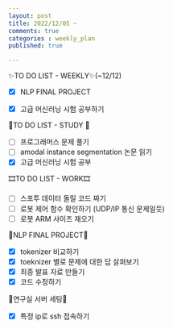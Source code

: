 ```yaml
---
layout: post
title: 2022/12/05 ~
comments: true
categories : weekly_plan
published: true

---
```

✨TO DO LIST - WEEKLY✨(~12/12)
- [x] NLP FINAL PROJECT
- [x] 고급 머신러닝 시험 공부하기


🔮TO DO LIST - STUDY 🔮
- [ ] 프로그래머스 문제 풀기
- [ ] amodal instance segmentation 논문 읽기
- [x] 고급 머신러닝 시험 공부

🎞TO DO LIST - WORK🎞
- [ ] 스포투 데이터 돌릴 코드 짜기 
- [ ] 로봇 제어 함수 확인하기 (UDP/IP 통신 문제일듯)
- [ ] 로봇 ARM 사이즈 재오기

🥐NLP FINAL PROJECT🥐
- [x] tokenizer 비교하기
- [x] toeknizer 별로 문제에 대한 답 살펴보기
- [x] 최종 발표 자료 만들기
- [x] 코드 수정하기

🎄연구실 서버 세팅🎄
- [x] 특정 ip로 ssh 접속하기
